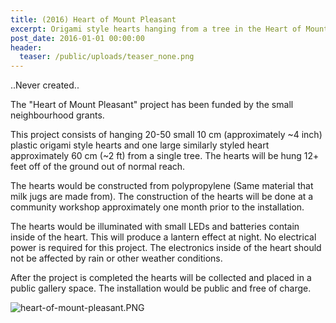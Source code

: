 ```yaml
---
title: (2016) Heart of Mount Pleasant
excerpt: Origami style hearts hanging from a tree in the Heart of Mount Pleasant.
post_date: 2016-01-01 00:00:00
header:
  teaser: /public/uploads/teaser_none.png
---
```


..Never created..

The "Heart of Mount Pleasant" project has been funded by the small neighbourhood grants.  

This project consists of hanging 20-50 small 10 cm (approximately ~4 inch) plastic origami style hearts and one large similarly styled heart approximately 60 cm (~2 ft) from a single tree. The hearts will be hung 12+ feet off of the ground out of normal reach.

The hearts would be constructed from polypropylene (Same material that milk jugs are made from). The construction of the hearts will be done at a community workshop approximately one month prior to the installation.

The hearts would be illuminated with small LEDs and batteries contain inside of the heart. This will produce a lantern effect at night. No electrical power is required for this project. The electronics inside of the heart should not be affected by rain or other weather conditions.

After the project is completed the hearts will be collected and placed in a public gallery space. The installation would be public and free of charge.

![heart-of-mount-pleasant.PNG]({{site.baseurl}}/public/uploads/MountPleasent.png)
